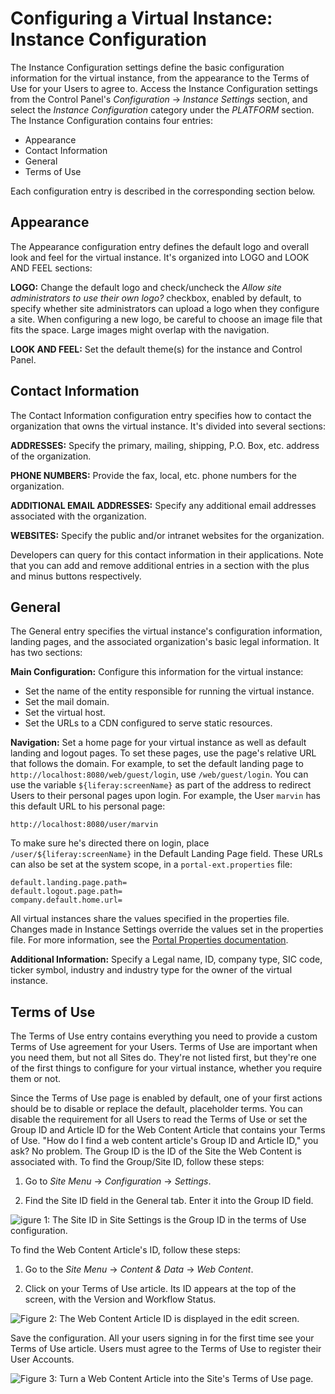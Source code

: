 # Configuring a Virtual Instance: Instance Configuration

The Instance Configuration settings define the basic configuration information for the virtual instance, from the appearance to the Terms of Use for your Users to agree to. Access the Instance Configuration settings from the Control Panel's *Configuration* &rarr; *Instance Settings* section, and select the *Instance Configuration* category under the *PLATFORM* section. The Instance Configuration contains four entries:

- Appearance
- Contact Information
- General
- Terms of Use

Each configuration entry is described in the corresponding section below. 

## Appearance

The Appearance configuration entry defines the default logo and overall look and feel for the virtual instance. It's organized into LOGO and LOOK AND FEEL sections:

**LOGO:** Change the default logo and check/uncheck the *Allow site administrators to use their own logo?* checkbox, enabled by default, to specify whether site administrators can upload a logo when they configure a site. When configuring a new logo, be careful to choose an image file that fits the space. Large images might overlap with the navigation. 

**LOOK AND FEEL:** Set the default theme(s) for the instance and Control Panel. 

## Contact Information

The Contact Information configuration entry specifies how to contact the organization that owns the virtual instance. It's divided into several sections:

**ADDRESSES:** Specify the primary, mailing, shipping, P.O. Box, etc. address of the organization. 

**PHONE NUMBERS:** Provide the fax, local, etc. phone numbers for the organization. 

**ADDITIONAL EMAIL ADDRESSES:** Specify any additional email addresses associated with the organization. 

**WEBSITES:** Specify the public and/or intranet websites for the organization. 

Developers can query for this contact information in their applications. Note that you can add and remove additional entries in a section with the plus and minus buttons respectively. 

## General

The General entry specifies the virtual instance's configuration information, landing pages, and the associated organization's basic legal information. It has two sections:

**Main Configuration:** Configure this information for the virtual instance:

- Set the name of the entity responsible for running the virtual instance.
- Set the mail domain.
- Set the virtual host.
- Set the URLs to a CDN configured to serve static resources.

**Navigation:** Set a home page for your virtual instance as well as default landing and logout pages. To set these pages, use the page's relative URL that follows the domain. For example, to set the default landing page to `http://localhost:8080/web/guest/login`, use `/web/guest/login`. You can use the variable `${liferay:screenName}` as part of the address to redirect Users to their personal pages upon login. For example, the User `marvin` has this default URL to his personal page:

    http://localhost:8080/user/marvin

To make sure he's directed there on login, place `/user/${liferay:screenName}` in the Default Landing Page field. These URLs can also be set at the system scope, in a `portal-ext.properties` file:

```properties
default.landing.page.path=
default.logout.page.path=
company.default.home.url=
```

All virtual instances share the values specified in the properties file. Changes made in Instance Settings override the values set in the properties file. For more information, see the [Portal Properties documentation](@platform-ref@/7.2-latest/propertiesdoc/portal.properties.html).

**Additional Information:** Specify a Legal name, ID, company type, SIC code, ticker symbol, industry and industry type for the owner of the virtual instance. 

## Terms of Use

The Terms of Use entry contains everything you need to provide a custom Terms of Use agreement for your Users. Terms of Use are important when you need them, but not all Sites do. They're not listed first, but they're one of the first things to configure for your virtual instance, whether you require them or not. 

Since the Terms of Use page is enabled by default, one of your first actions should be to disable or replace the default, placeholder terms. You can disable the requirement for all Users to read the Terms of Use or set the Group ID and Article ID for the Web Content Article that contains your Terms of Use. "How do I find a web content article's Group ID and Article ID," you ask? No problem.  The Group ID is the ID of the Site the Web Content is associated with. To find the Group/Site ID, follow these steps:

1. Go to *Site Menu* &rarr; *Configuration* &rarr; *Settings*.

1. Find the Site ID field in the General tab. Enter it into the Group ID field.

![igure 1: The Site ID in Site Settings is the Group ID in the terms of Use configuration.](../../../../images/instance-settings-group-id.png)

To find the Web Content Article's ID, follow these steps:

1. Go to the *Site Menu* &rarr; *Content & Data* &rarr; *Web Content*. 

1. Click on your Terms of Use article. Its ID appears at the top of the screen, with the Version and Workflow Status. 

![Figure 2: The Web Content Article ID is displayed in the edit screen.](../../../../images/instance-settings-wc-id.png)

Save the configuration. All your users signing in for the first time see your Terms of Use article. Users must agree to the Terms of Use to register their User Accounts. 

![Figure 3: Turn a Web Content Article into the Site's Terms of Use page.](../../../../images/instance-settings-terms-of-use.png)
